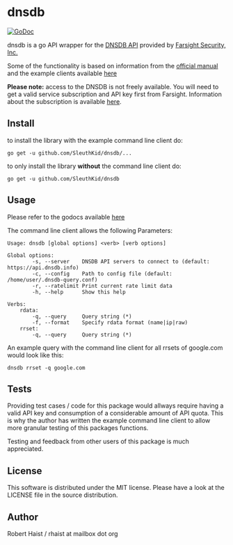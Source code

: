 # dnsdb

[![GoDoc](https://godoc.org/github.com/SleuthKid/dnsdb?status.svg)](https://godoc.org/github.com/SleuthKid/dnsdb)


dnsdb is a go API wrapper for the [DNSDB API](https://api.dnsdb.info/) provided by [Farsight Security, Inc.](https://www.farsightsecurity.com/)

Some of the functionality is based on information from the [official manual](https://api.dnsdb.info/) and the example clients available [here](https://github.com/dnsdb/dnsdb-query)

**Please note:** access to the DNSDB is not freely available. You will need to get a valid service subscription and API key first from Farsight. Information about the subscription is
available [here](https://www.farsightsecurity.com/OrderServices/).

## Install

to install the library with the example command line client do:

    go get -u github.com/SleuthKid/dnsdb/...

to only install the library **without** the command line client do:

    go get -u github.com/SleuthKid/dnsdb

## Usage

Please refer to the godocs available [here](https://godoc.org/github.com/SleuthKid/dnsdb)

The command line client allows the following Parameters:
```
Usage: dnsdb [global options] <verb> [verb options]

Global options:
        -s, --server    DNSDB API servers to connect to (default: https://api.dnsdb.info)
        -c, --config    Path to config file (default: /home/user/.dnsdb-query.conf)
        -r, --ratelimit Print current rate limit data
        -h, --help      Show this help

Verbs:
    rdata:
        -q, --query     Query string (*)
        -f, --format    Specify rdata format (name|ip|raw)
    rrset:
        -q, --query     Query string (*)
```

An example query with the command line client for all rrsets of google.com would look like this:

    dnsdb rrset -q google.com

## Tests

Providing test cases / code for this package would allways require having a valid
API key and consumption of a considerable amount of API quota. This is why the
author has written the example command line client to allow more granular testing
of this packages functions.

Testing and feedback from other users of this package is much appreciated.

## License
This software is distributed under the MIT license.
Please have a look at the LICENSE file in the source distribution.

## Author

Robert Haist / rhaist at mailbox dot org
